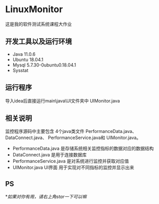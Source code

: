 # LinuxMonitor
这是我的软件测试系统课程大作业

## 	开发工具以及运行环境
- Java 11.0.6
- Ubuntu 18.04.1
- Mysql 5.7.30-0ubuntu0.18.04.1
- Sysstat

## 运行程序
导入idea后直接运行main\java\UI文件夹中 UIMonitor.java

## 相关说明
监控程序源码中主要包含 4个java类文件 PerformanceData.java、 DataConnect.java、 PerformanceService.java和
UIMonitor.java。 
- PerformanceData.java 是存储系统相关监控指标的数据对应的数据结构
- DataConnect.java 是用于连接数据库
- PerformanceService.java 是对系统进行监控并获取对应值
- UIMonitor.java UI界面 用于实现对不同指标的监控并显示出来

## PS
**如果对你有用，请右上角star一下可以嘛*
